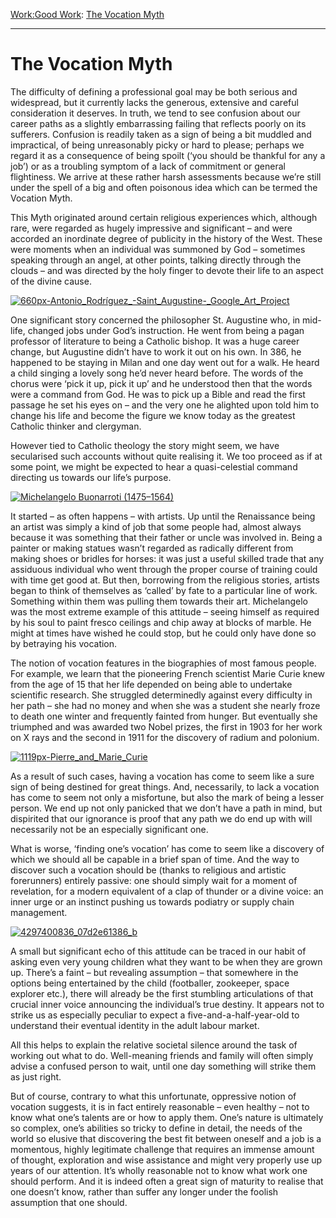 [Work:](https://www.theschooloflife.com/thebookoflife/category/work/)[Good Work](https://www.theschooloflife.com/thebookoflife/category/work/good-work/): [The Vocation Myth](https://www.theschooloflife.com/thebookoflife/the-vocation-myth/)

* * *

# The Vocation Myth

The difficulty of defining a professional goal may be both serious and widespread, but it currently lacks the generous, extensive and careful consideration it deserves. In truth, we tend to see confusion about our career paths as a slightly embarrassing failing that reflects poorly on its sufferers. Confusion is readily taken as a sign of being a bit muddled and impractical, of being unreasonably picky or hard to please; perhaps we regard it as a consequence of being spoilt (‘you should be thankful for any a job’) or as a troubling symptom of a lack of commitment or general flightiness. We arrive at these rather harsh assessments because we’re still under the spell of a big and often poisonous idea which can be termed the Vocation Myth.

This Myth originated around certain religious experiences which, although rare, were regarded as hugely impressive and significant – and were accorded an inordinate degree of publicity in the history of the West. These were moments when an individual was summoned by God – sometimes speaking through an angel, at other points, talking directly through the clouds – and was directed by the holy finger to devote their life to an aspect of the divine cause.

[![660px-Antonio_Rodríguez_-_Saint_Augustine_-_Google_Art_Project](https://www.theschooloflife.com/thebookoflife/wp-content/uploads/2016/05/660px-Antonio_Rodri%CC%81guez_-_Saint_Augustine_-_Google_Art_Project.jpg)](http://www.thebookoflife.org/wp-content/uploads/2016/05/660px-Antonio_Rodri%CC%81guez_-_Saint_Augustine_-_Google_Art_Project.jpg)

One significant story concerned the philosopher St. Augustine who, in mid-life, changed jobs under God’s instruction. He went from being a pagan professor of literature to being a Catholic bishop. It was a huge career change, but Augustine didn’t have to work it out on his own. In 386, he happened to be staying in Milan and one day went out for a walk. He heard a child singing a lovely song he’d never heard before. The words of the chorus were ‘pick it up, pick it up’ and he understood then that the words were a command from God. He was to pick up a Bible and read the first passage he set his eyes on – and the very one he alighted upon told him to change his life and become the figure we know today as the greatest Catholic thinker and clergyman.

However tied to Catholic theology the story might seem, we have secularised such accounts without quite realising it. We too proceed as if at some point, we might be expected to hear a quasi-celestial command directing us towards our life’s purpose.

[![Michelangelo Buonarroti (1475–1564)](https://www.theschooloflife.com/thebookoflife/wp-content/uploads/2016/05/Miguel_A%CC%81ngel_por_Daniele_da_Volterra_detalle.jpg)](http://www.thebookoflife.org/wp-content/uploads/2016/05/Miguel_A%CC%81ngel_por_Daniele_da_Volterra_detalle.jpg)

It started – as often happens – with artists. Up until the Renaissance being an artist was simply a kind of job that some people had, almost always because it was something that their father or uncle was involved in. Being a painter or making statues wasn’t regarded as radically different from making shoes or bridles for horses: it was just a useful skilled trade that any assiduous individual who went through the proper course of training could with time get good at. But then, borrowing from the religious stories, artists began to think of themselves as ‘called’ by fate to a particular line of work. Something within them was pulling them towards their art. Michelangelo was the most extreme example of this attitude – seeing himself as required by his soul to paint fresco ceilings and chip away at blocks of marble. He might at times have wished he could stop, but he could only have done so by betraying his vocation.

The notion of vocation features in the biographies of most famous people. For example, we learn that the pioneering French scientist Marie Curie knew from the age of 15 that her life depended on being able to undertake scientific research. She struggled determinedly against every difficulty in her path – she had no money and when she was a student she nearly froze to death one winter and frequently fainted from hunger. But eventually she triumphed and was awarded two Nobel prizes, the first in 1903 for her work on X rays and the second in 1911 for the discovery of radium and polonium.

[![1119px-Pierre_and_Marie_Curie](https://www.theschooloflife.com/thebookoflife/wp-content/uploads/2016/05/1119px-Pierre_and_Marie_Curie.jpg)](http://www.thebookoflife.org/wp-content/uploads/2016/05/1119px-Pierre_and_Marie_Curie.jpg)

As a result of such cases, having a vocation has come to seem like a sure sign of being destined for great things. And, necessarily, to lack a vocation has come to seem not only a misfortune, but also the mark of being a lesser person. We end up not only panicked that we don’t have a path in mind, but dispirited that our ignorance is proof that any path we do end up with will necessarily not be an especially significant one.

What is worse, ‘finding one’s vocation’ has come to seem like a discovery of which we should all be capable in a brief span of time. And the way to discover such a vocation should be (thanks to religious and artistic forerunners) entirely passive: one should simply wait for a moment of revelation, for a modern equivalent of a clap of thunder or a divine voice: an inner urge or an instinct pushing us towards podiatry or supply chain management.

[![4297400836_07d2e61386_b](https://www.theschooloflife.com/thebookoflife/wp-content/uploads/2016/05/4297400836_07d2e61386_b.jpg)](http://www.thebookoflife.org/wp-content/uploads/2016/05/4297400836_07d2e61386_b.jpg)

A small but significant echo of this attitude can be traced in our habit of asking even very young children what they want to be when they are grown up. There’s a faint – but revealing assumption – that somewhere in the options being entertained by the child (footballer, zookeeper, space explorer etc.), there will already be the first stumbling articulations of that crucial inner voice announcing the individual’s true destiny. It appears not to strike us as especially peculiar to expect a five-and-a-half-year-old to understand their eventual identity in the adult labour market.

All this helps to explain the relative societal silence around the task of working out what to do. Well-meaning friends and family will often simply advise a confused person to wait, until one day something will strike them as just right.

But of course, contrary to what this unfortunate, oppressive notion of vocation suggests, it is in fact entirely reasonable – even healthy – not to know what one’s talents are or how to apply them. One’s nature is ultimately so complex, one’s abilities so tricky to define in detail, the needs of the world so elusive that discovering the best fit between oneself and a job is a momentous, highly legitimate challenge that requires an immense amount of thought, exploration and wise assistance and might very properly use up years of our attention. It’s wholly reasonable not to know what work one should perform. And it is indeed often a great sign of maturity to realise that one doesn’t know, rather than suffer any longer under the foolish assumption that one should. &nbsp;
